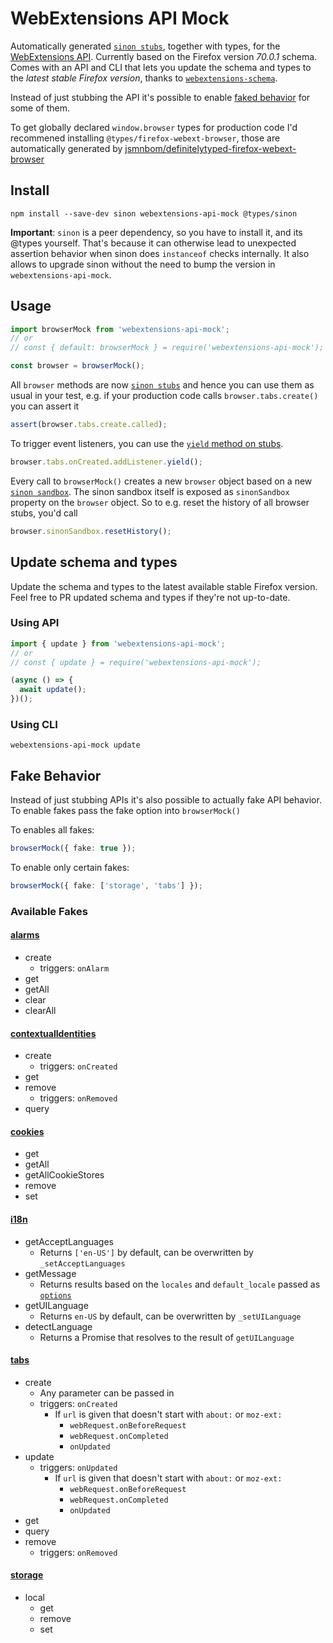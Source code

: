 # WebExtensions API Mock

Automatically generated [`sinon stubs`](https://sinonjs.org/releases/latest/stubs/), together with types, for the [WebExtensions API](https://developer.mozilla.org/en-US/docs/Mozilla/Add-ons/WebExtensions/API). Currently based on the Firefox version _70.0.1_ schema. Comes with an API and CLI that lets you update the schema and types to the _latest stable Firefox version_, thanks to [`webextensions-schema`](https://github.com/stoically/webextensions-schema).

Instead of just stubbing the API it's possible to enable [faked behavior](#fake-behavior) for some of them.

To get globally declared `window.browser` types for production code I'd recommened installing `@types/firefox-webext-browser`, those are automatically generated by [jsmnbom/definitelytyped-firefox-webext-browser](https://github.com/jsmnbom/definitelytyped-firefox-webext-browser)

## Install

```shell
npm install --save-dev sinon webextensions-api-mock @types/sinon
```

**Important**: `sinon` is a peer dependency, so you have to install it, and its @types yourself. That's because it can otherwise lead to unexpected assertion behavior when sinon does `instanceof` checks internally. It also allows to upgrade sinon without the need to bump the version in `webextensions-api-mock`.

## Usage

```ts
import browserMock from 'webextensions-api-mock';
// or
// const { default: browserMock } = require('webextensions-api-mock');

const browser = browserMock();
```

All `browser` methods are now [`sinon stubs`](https://sinonjs.org/releases/latest/stubs/) and hence you can use them as usual in your test, e.g. if your production code calls `browser.tabs.create()` you can assert it

```ts
assert(browser.tabs.create.called);
```

To trigger event listeners, you can use the [`yield` method on stubs](https://sinonjs.org/releases/latest/stubs/).

```ts
browser.tabs.onCreated.addListener.yield();
```

Every call to `browserMock()` creates a new `browser` object based on a new
[`sinon sandbox`](https://sinonjs.org/releases/latest/sandbox/). The sinon sandbox itself is exposed as `sinonSandbox` property on the
`browser` object. So to e.g. reset the history of all browser stubs, you'd call

```ts
browser.sinonSandbox.resetHistory();
```

## Update schema and types

Update the schema and types to the latest available stable Firefox version. Feel
free to PR updated schema and types if they're not up-to-date.

### Using API

```ts
import { update } from 'webextensions-api-mock';
// or
// const { update } = require('webextensions-api-mock');

(async () => {
  await update();
})();
```

### Using CLI

```
webextensions-api-mock update
```

## Fake Behavior

Instead of just stubbing APIs it's also possible to actually fake API behavior. To enable fakes pass the fake option into `browserMock()`

To enables all fakes:

```ts
browserMock({ fake: true });
```

To enable only certain fakes:

```ts
browserMock({ fake: ['storage', 'tabs'] });
```

### Available Fakes

#### [alarms](https://developer.mozilla.org/Add-ons/WebExtensions/API/alarms)

- create
  - triggers: `onAlarm`
- get
- getAll
- clear
- clearAll

#### [contextualIdentities](https://developer.mozilla.org/Add-ons/WebExtensions/API/contextualIdentities)

- create
  - triggers: `onCreated`
- get
- remove
  - triggers: `onRemoved`
- query

#### [cookies](https://developer.mozilla.org/Add-ons/WebExtensions/API/cookies)

- get
- getAll
- getAllCookieStores
- remove
- set

#### [i18n](https://developer.mozilla.org/en-US/docs/Mozilla/Add-ons/WebExtensions/API/i18n)

- getAcceptLanguages
  - Returns `['en-US']` by default, can be overwritten by `_setAcceptLanguages`
- getMessage
  - Returns results based on the `locales` and `default_locale` passed as [`options`](#exported-default-functionoptions)
- getUILanguage
  - Returns `en-US` by default, can be overwritten by `_setUILanguage`
- detectLanguage
  - Returns a Promise that resolves to the result of `getUILanguage`

#### [tabs](https://developer.mozilla.org/Add-ons/WebExtensions/API/tabs)

- create
  - Any parameter can be passed in
  - triggers: `onCreated`
    - If `url` is given that doesn't start with `about:` or `moz-ext:`
      - `webRequest.onBeforeRequest`
      - `webRequest.onCompleted`
      - `onUpdated`
- update
  - triggers: `onUpdated`
    - If `url` is given that doesn't start with `about:` or `moz-ext:`
      - `webRequest.onBeforeRequest`
      - `webRequest.onCompleted`
      - `onUpdated`
- get
- query
- remove
  - triggers: `onRemoved`

#### [storage](https://developer.mozilla.org/Add-ons/WebExtensions/API/storage)

- local
  - get
  - remove
  - set
